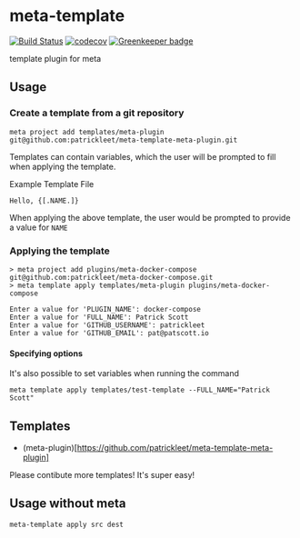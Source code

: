 # meta-template
[![Build Status](https://travis-ci.org/patrickleet/meta-template.svg?branch=master)](https://travis-ci.org/patrickleet/meta-template)
[![codecov](https://codecov.io/gh/patrickleet/meta-template/branch/master/graph/badge.svg)](https://codecov.io/gh/patrickleet/meta-template)
[![Greenkeeper badge](https://badges.greenkeeper.io/patrickleet/meta-template.svg)](https://greenkeeper.io/)

template plugin for meta

## Usage

### Create a template from a git repository

```
meta project add templates/meta-plugin git@github.com:patrickleet/meta-template-meta-plugin.git
```

Templates can contain variables, which the user will be prompted to fill when applying the template.

Example Template File
```
Hello, {[.NAME.]}
```

When applying the above template, the user would be prompted to provide a value for `NAME`

### Applying the template

```
> meta project add plugins/meta-docker-compose git@github.com:patrickleet/meta-docker-compose.git
> meta template apply templates/meta-plugin plugins/meta-docker-compose

Enter a value for 'PLUGIN_NAME': docker-compose
Enter a value for 'FULL_NAME': Patrick Scott
Enter a value for 'GITHUB_USERNAME': patrickleet
Enter a value for 'GITHUB_EMAIL': pat@patscott.io
```

#### Specifying options
It's also possible to set variables when running the command
```
meta template apply templates/test-template --FULL_NAME="Patrick Scott"
```


## Templates

* (meta-plugin)[https://github.com/patrickleet/meta-template-meta-plugin]

Please contibute more templates! It's super easy!

## Usage without meta

```
meta-template apply src dest
```